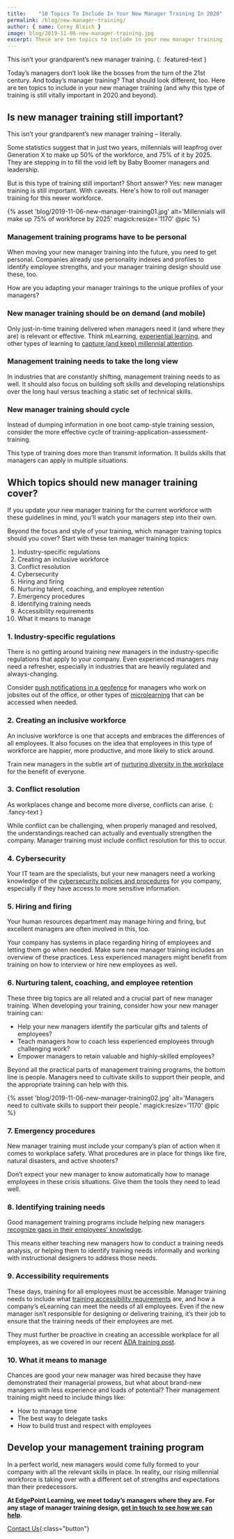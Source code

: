 ```yaml
---
title:    "10 Topics To Include In Your New Manager Training In 2020"
permalink: /blog/new-manager-training/
author: { name: Corey Bleich }
image: blog/2019-11-06-new-manager-training.jpg
excerpt: These are ten topics to include in your new manager training (and why this type of training is still vitally important in 2020 and beyond).
---
```


This isn’t your grandparent’s new manager training.
{: .featured-text }

Today’s managers don’t look like the bosses from the turn of the 21st century. And today’s manager training? That should look different, too. Here are ten topics to include in your new manager training (and why this type of training is still vitally important in 2020 and beyond).

## Is new manager training still important? 

This isn’t your grandparent’s new manager training – literally. 

Some statistics suggest that in just two years, millennials will leapfrog over Generation X to make up 50% of the workforce, and 75% of it by 2025. They are stepping in to fill the void left by Baby Boomer managers and leadership. 

But is this type of training still important? Short answer? Yes: new manager training is still important. With caveats. Here's how to roll out manager training for this newer workforce. 

{% asset 'blog/2019-11-06-new-manager-training01.jpg'
  alt='Millennials will make up 75% of workforce by 2025'
  magick:resize='1170' @pic %}

### Management training programs have to be personal 

When moving your new manager training into the future, you need to get personal. Companies already use personality indexes and profiles to identify employee strengths, and your manager training design should use these, too. 

How are you adapting your manager trainings to the unique profiles of your managers?

### New manager training should be on demand (and mobile)

Only just-in-time training delivered when managers need it (and where they are) is relevant or effective. 
Think mLearning, [experiential learning](/blog/benefits-of-experiential-learning/), and other types of learning to [capture (and keep) millennial attention](/blog/millennial-employee-attention/). 

### Management training needs to take the long view

In industries that are constantly shifting, management training needs to as well. 
It should also focus on building soft skills and developing relationships over the long haul versus teaching a static set of technical skills. 

### New manager training should cycle

Instead of dumping information in one boot camp-style training session, consider the more effective cycle of training-application-assessment-training. 

This type of training does more than transmit information. It builds skills that managers can apply in multiple situations. 

## Which topics should new manager training cover? 

If you update your new manager training for the current workforce with these guidelines in mind, you'll watch your managers step into their own.

Beyond the focus and style of your training, which manager training topics should you cover? Start with these ten manager training topics: 

1. Industry-specific regulations
2. Creating an inclusive workforce
3. Conflict resolution
4. Cybersecurity
5. Hiring and firing
6. Nurturing talent, coaching, and employee retention
7. Emergency procedures
8. Identifying training needs
9. Accessibility requirements
10. What it means to manage

### 1. Industry-specific regulations 

There is no getting around training new managers in the industry-specific regulations that apply to your company. Even experienced managers may need a refresher, especially in industries that are heavily regulated and always-changing. 

Consider [push notifications in a geofence](/blog/geofencing/) for managers who work on jobsites out of the office, or other types of [microlearning](/blog/types-of-microlearning/) that can be accessed when needed.

### 2. Creating an inclusive workforce 

An inclusive workforce is one that accepts and embraces the differences of all employees. It also focuses on the idea that employees in this type of workforce are happier, more productive, and more likely to stick around.

Train new managers in the subtle art of [nurturing diversity in the workplace](/blog/lgbtq-diversity-training/) for the benefit of everyone.

### 3. Conflict resolution 

As workplaces change and become more diverse, conflicts can arise.
{: .fancy-text }

While conflict can be challenging, when properly managed and resolved, the understandings reached can actually and eventually strengthen the company. Manager training must include conflict resolution for this to occur. 

### 4. Cybersecurity

Your IT team are the specialists, but your new managers need a working knowledge of the [cybersecurity policies and procedures](/blog/cyber-security-training-for-managers/) for you company, especially if they have access to more sensitive information.

### 5. Hiring and firing 

Your human resources department may manage hiring and firing, but excellent managers are often involved in this, too. 

Your company has systems in place regarding hiring of employees and letting them go when needed. Make sure new manager training includes an overview of these practices. Less experienced managers might benefit from training on how to interview or hire new employees as well.

### 6. Nurturing talent, coaching, and employee retention 

These three big topics are all related and a crucial part of new manager training. When developing your training, consider how your new manager training can: 

* Help your new managers identify the particular gifts and talents of employees?
* Teach managers how to coach less experienced employees through challenging work?
* Empower managers to retain valuable and highly-skilled employees?

Beyond all the practical parts of management training programs, the bottom line is people. Managers need to cultivate skills to support their people, and the appropriate training can help with this.

{% asset 'blog/2019-11-06-new-manager-training02.jpg'
  alt='Managers need to cultivate skills to support their people.'
  magick:resize='1170' @pic %}

### 7. Emergency procedures

New manager training must include your company’s plan of action when it comes to workplace safety. What procedures are in place for things like fire, natural disasters, and active shooters? 

Don’t expect your new manager to know automatically how to manage employees in these crisis situations. Give them the tools they need to lead well. 

### 8. Identifying training needs

Good management training programs include helping new managers [recognize gaps in their employees' knowledge](/blog/how-to-identify-training-needs-of-employees/). 

This means either teaching new managers how to conduct a training needs analysis, or helping them to identify training needs informally and working with instructional designers to address those needs.

### 9. Accessibility requirements

These days, training for all employees must be accessible. Manager training needs to include what [training accessibility requirements](/blog/accessible-elearning-programs/) are, and how a company’s eLearning can meet the needs of all employees. Even if the new manager isn’t responsible for designing or delivering training, it’s their job to ensure that the training needs of their employees are met.

They must further be proactive in creating an accessible workplace for all employees, as we covered in our recent [ADA training post](/blog/ada-training-for-employers/). 

### 10. What it means to manage

Chances are good your new manager was hired because they have demonstrated their managerial prowess, but what about brand-new managers with less experience and loads of potential? Their management training might need to include things like:

* How to manage time
* The best way to delegate tasks 
* How to build trust and respect with employees

## Develop your management training program

In a perfect world, new managers would come fully formed to your company with all the relevant skills in place. In reality, our rising millennial workforce is taking over with a different set of strengths and expectations than their predecessors. 

<strong>At EdgePoint Learning, we meet today’s managers where they are. For any stage of manager training design, [get in touch to see how we can help](/contact/).</strong>

[Contact Us](/contact/ ){:class="button"}
